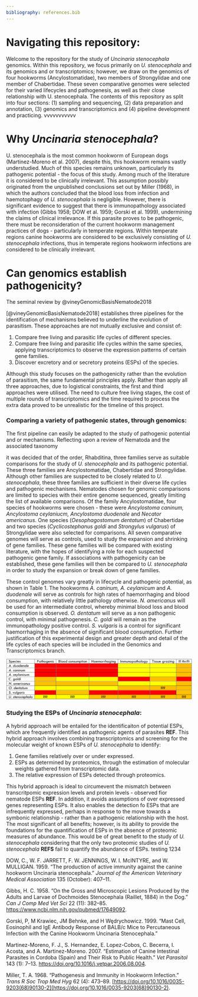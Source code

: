 ```yaml
---
bibliography: references.bib
---
```


# Navigating this repository:

Welcome to the repository for the study of *Uncinaria stenocephala* genomics. Within this repository, we focus primarily on *U. stenocephala* and its genomics and or transcriptomics; however, we draw on the genomics of four hookworms (Ancylostomatidae), two members of Strongylidae and one member of Chabertidae. These seven comparative genomes were selected for their varied lifecycles and pathogenesis, as well as their close relationship with U. stenocephala. The contents of this repository as split into four sections: (1) sampling and sequencing, (2) data preparation and annotation, (3) genomics and transcriptomics and (4) pipeline development and practicing. vvvvvvvvvvv

# Why *Uncinaria stenocephala*?

U. stenocephala is the most common hookworm of European dogs (Martinez-Moreno et al. 2007), despite this, this hookworm remains vastly understudied. Much of this species remains unknown, particularly its pathogenic potential - the focus of this study. Among much of the literature it is considered to be clinically irrelevant. This assumption possibly originated from the unpublished conclusions set out by Miller (1968), in which the authors concluded that the blood loss from infection and haemotophagy of *U. stenocephala* is negligible. However, there is significant evidence to suggest that there is immunopathology associated with infection (Gibbs 1958; DOW et al. 1959; Gorski et al. 1999), undermining the claims of clinical irrelevance. If this parasite proves to be pathogenic, there must be reconsideration of the current hookworm management practices of dogs - particularly in temperate regions. Within temperate regions canine hookworms are considered to be exclusively consisting of *U. stenocephala* infections, thus in temperate regions hookworm infections are considered to be clinically irrelevant.

# Can genomics establish pathogenicity?

The seminal review by @vineyGenomicBasisNematode2018

[@vineyGenomicBasisNematode2018] establishes three pipelines for the identification of mechanisms believed to underline the evolution of parasitism. These approaches are not mutually exclusive and consist of:

1.  Compare free living and parasitic life cycles of different species.
2.  Compare free living and parasitic life cycles within the same species, applying transcriptomics to observe the expression patterns of certain gene families.
3.  Discover excretory and or secretory proteins (ESPs) of the species.

Although this study focuses on the pathogenicity rather than the evolution of parasitism, the same fundamental principles apply. Rather than apply all three approaches, due to logistical constraints, the first and third approaches were utilised. The need to culture free living stages, the cost of multiple rounds of transcriptomics and the time required to process the extra data proved to be unrealistic for the timeline of this project.

### Comparing a variety of pathogenic states, through genomics:

The first pipeline can easily be adapted to the study of pathogenic potential and or mechanisms. Reflecting upon a review of Nematoda and the associated taxonomy

it was decided that of the order, Rhabditina, three families serve as suitable comparisons for the study of *U. stenocephala* and its pathogenic potential. These three families are Ancylostomatidae, Chabertidae and Strongylidae. Although other families are suspected to be closely related to *U. stenocephala*, these three families are sufficient in their diverse life cycles and pathogenic mechanisms. Nematodes chosen for genomic comparisons are limited to species with their entire genome sequenced, greatly limiting the list of available comparisons. Of the family Ancylostomatidae, four species of hookworms were chosen - these were *Ancylostoma caninum, Ancylostoma ceylaniucm, Ancylostoma duodenale* and *Necator americanus*. One species (*Oesophagostomum dentatum*) of Chabertidae and two species (*Cyclicostephanus goldi* and *Strongylus vulgarus*) of Strongylidae were also selected for comparisons. All seven comparative genomes will serve as controls, used to study the expansion and shrinking of gene families. These gene families will be compared with existing literature, with the hopes of identifying a role for each suspected pathogenic gene family. If associations with pathogenicity can be established, these gene families will then be compared to *U. stenocephala* in order to study the expansion or break down of gene families.

These control genomes vary greatly in lifecycle and pathogenic potential, as shown in Table 1. The hookworms *A. caninum, A. ceylanicum* and *A. duodenale* will serve as controls for high rates of haemorrhaging and blood consumption, with relatively little pathology otherwise. *N. americanus* will be used for an intermediate control, whereby minimal blood loss and blood consumption is observed. *O. dentatum* will serve as a non pathogenic control, with minimal pathogenesis. *C. goldi* will remain as the immunopathology positive control. *S. vulgaris* is a control for significant haemorrhaging in the absence of significant blood consumption. Further justification of this experimental design and greater depth and detail of the life cycles of each species will be included in the Genomics and Transcriptomics branch.

![Table 1: A brief visual representation of the controls, compared to our hookworm of interest *Uncinaria stenocephala*. Red represents drastic pathology, orange represents intermediate and yellow represents minimal pathology. ??? denotes a suspected/ unevaluated effect of pathology.](images/Picture1.png)

### 

### Studying the ESPs of *Uncinaria stenocephala*:

A hybrid approach will be entailed for the identificaiton of potential ESPs, which are frequently identified as pathogenic agents of parasites **REF**. This hybrid approach involves combining transcriptomics and screening for the molecular weight of known ESPs of *U. stenocephala* to identify:

1.  Gene families relatively over or under expressed.
2.  ESPs as determined by proteomics, through the estimation of molecular weights gathered from transcriptomic data.
3.  The relative expression of ESPs detected through proteomics.

This hybrid approach is ideal to circumevent the mismatch between transcritpomic expression levels and protein levels - observed fior nematode ESPs **REF**. In addition, it avoids assumptions of over expressed genes representing ESPs. It also enables the detection fo ESPs that are infrequently expressed, perhaps in response to the move towards a symbonic relationship - rather than a pathogenic relationship with the host. The most significant of all benefits; however, is its ability to provide the foundations for the quantification of ESPs in the absence of proteomic measures of abundance. This would be of great benefit to the study of *U. stenocephala* considering that the only two proteomic studies of *U. stenocephala* **REFS** fail to quantify the abundance of ESPs. testing 1234

DOW, C., W. F. JARRETT, F. W. JENNINGS, W. I. McINTYRE, and W. MULLIGAN. 1959. “The production of active immunity against the canine hookworm Uncinaria stenocephala.” *Journal of the American Veterinary Medical Association* 135 (October): 407–11.

Gibbs, H. C. 1958. “On the Gross and Microscopic Lesions Produced by the Adults and Larvae of Dochmoides Stenocephala (Raillet, 1884) in the Dog.” *Can J Comp Med Vet Sci* 22 (11): 382–85. <https://www.ncbi.nlm.nih.gov/pubmed/17649092>.

Gorski, P, M Krawiec, JM Behnke, and H Wędrychowicz. 1999. “Mast Cell, Eosinophil and IgE Antibody Response of BALB/c Mice to Percutaneous Infection with the Canine Hookworm Uncinaria Stenocephala.”

Martinez-Moreno, F. J., S. Hernandez, E. Lopez-Cobos, C. Becerra, I. Acosta, and A. Martinez-Moreno. 2007. “Estimation of Canine Intestinal Parasites in Cordoba (Spain) and Their Risk to Public Health.” *Vet Parasitol* 143 (1): 7–13. <https://doi.org/10.1016/j.vetpar.2006.08.004>.

Miller, T. A. 1968. “Pathogenesis and Immunity in Hookworm Infection.” *Trans R Soc Trop Med Hyg* 62 (4): 473–89. [https://doi.org/10.1016/0035-9203(68)90130-2](https://doi.org/10.1016/0035-9203(68)90130-2).

